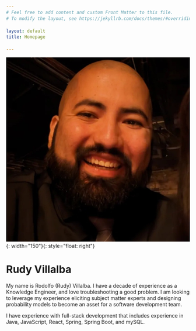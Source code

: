 ```yaml
---
# Feel free to add content and custom Front Matter to this file.
# To modify the layout, see https://jekyllrb.com/docs/themes/#overriding-theme-defaults

layout: default
title: Homepage

---
```

![Profile Image](assets/images/Profilepic.jpg){: width="150"}{: style="float: right"}
# Rudy Villalba

My name is Rodolfo (Rudy) Villalba. I have a decade of experience as a Knowledge Engineer, and love troubleshooting a good problem. I am looking to leverage my experience eliciting subject matter experts and designing probability models to become an asset for a software development team.

I have experience with full-stack development that includes experience in Java, JavaScript, React, Spring, Spring Boot, and mySQL.
